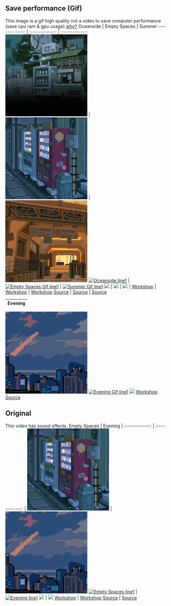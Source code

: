 ## Save performance (Gif)
This image is a gif high quality not a video to save computer performance (save cpu ram & gpu usage) [why?](../../wiki/original-vs-gif)
Oceanside | Empty Spaces | Summer
:------------: | :------------: | :------------:
[![Oceanside]][Oceanside Workshop] | [![Empty Spaces Gif]][Empty Spaces Gif Workshop] | [![Summer Gif]][Summer Gif Workshop]
[![Oceanside line1]][Oceanside History] | [![Empty Spaces Gif line1]][Empty Spaces Gif History] | [![Summer Gif line1]][Summer Gif History]
![][Oceanside line2] | ![][Empty Spaces Gif line2] | ![][Summer Gif line2] | 
[Workshop][Oceanside Workshop] | [Workshop][Empty Spaces Gif Workshop] | [Workshop][Summer Gif Workshop]
[Source][Oceanside Source] | [Source][Empty Spaces Gif Source] | [Source][Summer Gif Source]

[Oceanside]: /Oceanside%20(Profile%20Background)/preview.gif
[Oceanside line1]: https://img.shields.io/steam/release-date/2511734736?style=for-the-badge
[Oceanside line2]: https://img.shields.io/steam/downloads/2511734736?style=for-the-badge
[Oceanside Workshop]: https://steamcommunity.com/sharedfiles/filedetails/?id=2511734736
[Oceanside Source]: Oceanside%20(Profile%20Background)/README.md
[Oceanside History]: https://github.com/F1rstStr0ke/my-wallpaper-engine-workshop/commits/master/Oceanside%20(Profile%20Background)

[Empty Spaces Gif]: /Empty%20Spaces%20Gif/preview.gif
[Empty Spaces Gif line1]: https://img.shields.io/steam/release-date/2512619306?style=for-the-badge
[Empty Spaces Gif line2]: https://img.shields.io/steam/downloads/2512619306?style=for-the-badge
[Empty Spaces Gif Workshop]: https://steamcommunity.com/sharedfiles/filedetails/?id=2512619306
[Empty Spaces Gif Source]: Empty%20Spaces%20Gif/README.md
[Empty Spaces Gif History]: https://github.com/F1rstStr0ke/my-wallpaper-engine-workshop/commits/master/Empty%20Spaces%20Gif

[Summer Gif]: /Summer%20Gif/preview.gif
[Summer Gif line1]: https://img.shields.io/steam/release-date/2513351193?style=for-the-badge
[Summer Gif line2]: https://img.shields.io/steam/downloads/2513351193?style=for-the-badge
[Summer Gif Workshop]: https://steamcommunity.com/sharedfiles/filedetails/?id=2513351193
[Summer Gif Source]: /Summer%20Gif/README.md
[Summer Gif History]: https://github.com/F1rstStr0ke/my-wallpaper-engine-workshop/commits/master/Summer%20Gif

Evening |
:------------: |
[![Evening Gif]][Evening Gif Workshop]
[![Evening Gif line1]][Evening Gif History]
![][Evening Gif line2]
[Workshop][Evening Gif Workshop]
[Source][Evening Gif Source]

[Evening Gif]: /Evening%20Gif/preview.gif
[Evening Gif line1]: https://img.shields.io/steam/release-date/2514503971?style=for-the-badge
[Evening Gif line2]: https://img.shields.io/steam/downloads/2514503971?style=for-the-badge
[Evening Gif Workshop]: https://steamcommunity.com/sharedfiles/filedetails/?id=2514503971
[Evening Gif Source]: /Evening%20Gif/README.md
[Evening Gif History]: https://github.com/F1rstStr0ke/my-wallpaper-engine-workshop/commits/master/Evening%20Gif

## Original
This video has sound effects.
Empty Spaces | Evening | 
:------------: | :------------: | 
[![Empty Spaces]][Empty Spaces Workshop] | [![Evening]][Evening Workshop]
[![Empty Spaces line1]][Empty Spaces History] | [![Evening line1]][Evening History]
![][Empty Spaces line2] | ![][Evening line2]
[Workshop][Empty Spaces Workshop] | [Workshop][Evening Workshop]
[Source][Empty Spaces Source] | [Source][Evening Source]

[Empty Spaces]: /Empty%20Spaces/preview.gif
[Empty Spaces line1]: https://img.shields.io/steam/release-date/2512601546?style=for-the-badge
[Empty Spaces line2]: https://img.shields.io/steam/downloads/2512601546?style=for-the-badge
[Empty Spaces Workshop]: https://steamcommunity.com/sharedfiles/filedetails/?id=2512601546
[Empty Spaces Source]: Empty%20Spaces/README.md
[Empty Spaces History]: https://github.com/F1rstStr0ke/my-wallpaper-engine-workshop/commits/master/Empty%20Spaces

[Evening]: /Evening/preview.gif
[Evening line1]: https://img.shields.io/steam/release-date/2514477269?style=for-the-badge
[Evening line2]: https://img.shields.io/steam/downloads/2514477269?style=for-the-badge
[Evening Workshop]: https://steamcommunity.com/sharedfiles/filedetails/?id=2514477269
[Evening Source]: /Evening/README.md
[Evening History]: https://github.com/F1rstStr0ke/my-wallpaper-engine-workshop/commits/master/Evening
